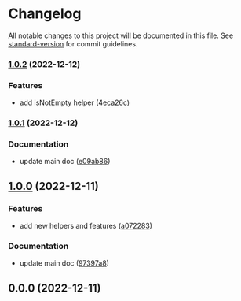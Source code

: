 # Changelog

All notable changes to this project will be documented in this file. See [standard-version](https://github.com/conventional-changelog/standard-version) for commit guidelines.

### [1.0.2](https://github.com/ialopezg/CommonJS/compare/v1.0.1...v1.0.2) (2022-12-12)


### Features

* add isNotEmpty helper ([4eca26c](https://github.com/ialopezg/CommonJS/commits/4eca26c221fc47cb5e3b4f1dcdeb68c1ef9bc6e9))

### [1.0.1](https://github.com/ialopezg/CommonJS/compare/v1.0.0...v1.0.1) (2022-12-12)


### Documentation

* update main doc ([e09ab86](https://github.com/ialopezg/CommonJS/commits/e09ab86222bd3fb3a5294ddf91767a0587cecaaa))

## [1.0.0](https://github.com/ialopezg/CommonJS/compare/v0.0.0...v1.0.0) (2022-12-11)


### Features

* add new helpers and features ([a072283](https://github.com/ialopezg/CommonJS/commits/a0722832726a9afc4fa3fa62f177d79680834f9b))


### Documentation

* update main doc ([97397a8](https://github.com/ialopezg/CommonJS/commits/97397a84692007bd94a91765d063f786fc287371))

## 0.0.0 (2022-12-11)
